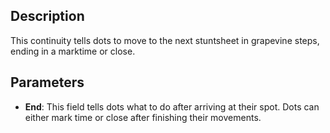 ## Description

This continuity tells dots to move to the next stuntsheet in grapevine steps, ending in a marktime or close.

## Parameters

- **End**: This field tells dots what to do after arriving at their spot. Dots can either mark time or close after finishing their movements.
